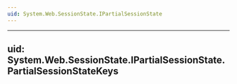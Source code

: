 ```yaml
---
uid: System.Web.SessionState.IPartialSessionState
---
```


---
uid: System.Web.SessionState.IPartialSessionState.PartialSessionStateKeys
---
